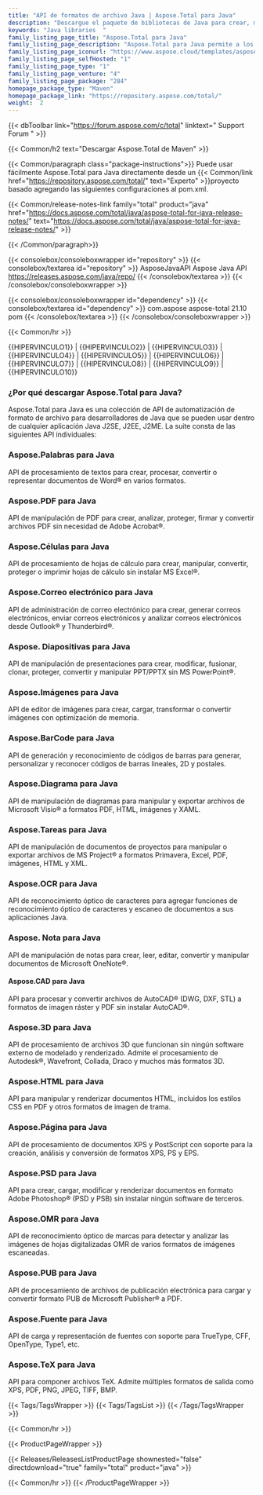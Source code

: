 ```yaml
---
title: "API de formatos de archivo Java | Aspose.Total para Java"
description: "Descargue el paquete de bibliotecas de Java para crear, manipular, convertir, renderizar e imprimir archivos de Microsoft Word, Excel, PowerPoint, Outlook, Publisher, Visio, Project y OneNote. El paquete también incluye API para formatos de archivo PDF, Photoshop, CAD, GIS y 3D, así como API para códigos de barras, OCR y OMR."
keywords: "Java libraries  "
family_listing_page_title: "Aspose.Total para Java"
family_listing_page_description: "Aspose.Total para Java permite a los desarrolladores crear sistemas de procesamiento de archivos increíblemente versátiles capaces de manejar más de 100 formatos de archivo populares. Los programadores de aplicaciones Java SE o EE pueden mejorar sus aplicaciones con la capacidad de cargar, crear, modificar, renderizar e interconvertir archivos de Microsoft Office, OpenOffice, Visio, Project, CAD y muchas otras categorías de formato de uso común."
family_listing_page_iconurl: "https://www.aspose.cloud/templates/aspose/App_Themes/V3/images/total/272x272/aspose_total-for-java-min.png"
family_listing_page_selfHosted: "1"
family_listing_page_type: "1"
family_listing_page_venture: "4"
family_listing_page_package: "284"
homepage_package_type: "Maven"
homepage_package_link: "https://repository.aspose.com/total/"
weight:  2
---
```


{{< dbToolbar link="https://forum.aspose.com/c/total" linktext=" Support Forum " >}}

{{< Common/h2 text="Descargar Aspose.Total de Maven"  >}}

{{< Common/paragraph class="package-instructions">}}
Puede usar fácilmente Aspose.Total para Java directamente desde un
{{< Common/link href="https://repository.aspose.com/total/" text="Experto"  >}}proyecto basado agregando las siguientes configuraciones al pom.xml.

{{< Common/release-notes-link family="total" product="java" href="https://docs.aspose.com/total/java/aspose-total-for-java-release-notes/" text="https://docs.aspose.com/total/java/aspose-total-for-java-release-notes/"  >}}

{{< /Common/paragraph>}}

{{< consolebox/consoleboxwrapper id="repository" >}}
   {{< consolebox/textarea id="repository" >}}
      <repository>
         <id>AsposeJavaAPI</id>
         <name>Aspose Java API</name>
         <url>https://releases.aspose.com/java/repo/</url>
      </repository>
   {{< /consolebox/textarea >}}
{{< /consolebox/consoleboxwrapper >}}

{{< consolebox/consoleboxwrapper id="dependency" >}}
   {{< consolebox/textarea id="dependency" >}}
      <dependency>
         <groupId>com.aspose</groupId>
         <artifactId>aspose-total</artifactId>
         <version>21.10</version>
         <type>pom</type>
      </dependency>
   {{< /consolebox/textarea >}}
{{< /consolebox/consoleboxwrapper >}}

{{< Common/hr >}}

{{HIPERVINCULO1}} | {{HIPERVINCULO2}} | {{HIPERVINCULO3}} | {{HIPERVINCULO4}} | {{HIPERVINCULO5}} | {{HIPERVINCULO6}} | {{HIPERVINCULO7}} | {{HIPERVINCULO8}} | {{HIPERVINCULO9}} | {{HIPERVINCULO10}}

### ¿Por qué descargar Aspose.Total para Java?

Aspose.Total para Java es una colección de API de automatización de formato de archivo para desarrolladores de Java que se pueden usar dentro de cualquier aplicación Java J2SE, J2EE, J2ME. La suite consta de las siguientes API individuales:

### Aspose.Palabras para Java

API de procesamiento de textos para crear, procesar, convertir o representar documentos de Word® en varios formatos.

### Aspose.PDF para Java

API de manipulación de PDF para crear, analizar, proteger, firmar y convertir archivos PDF sin necesidad de Adobe Acrobat®.

### Aspose.Células para Java

API de procesamiento de hojas de cálculo para crear, manipular, convertir, proteger o imprimir hojas de cálculo sin instalar MS Excel®.

### Aspose.Correo electrónico para Java
API de administración de correo electrónico para crear, generar correos electrónicos, enviar correos electrónicos y analizar correos electrónicos desde Outlook® y Thunderbird®.

### Aspose. Diapositivas para Java

API de manipulación de presentaciones para crear, modificar, fusionar, clonar, proteger, convertir y manipular PPT/PPTX sin MS PowerPoint®.

### Aspose.Imágenes para Java

API de editor de imágenes para crear, cargar, transformar o convertir imágenes con optimización de memoria.

### Aspose.BarCode para Java

API de generación y reconocimiento de códigos de barras para generar, personalizar y reconocer códigos de barras lineales, 2D y postales.

### Aspose.Diagrama para Java

API de manipulación de diagramas para manipular y exportar archivos de Microsoft Visio® a formatos PDF, HTML, imágenes y XAML.

### Aspose.Tareas para Java

API de manipulación de documentos de proyectos para manipular o exportar archivos de MS Project® a formatos Primavera, Excel, PDF, imágenes, HTML y XML.

### Aspose.OCR para Java

API de reconocimiento óptico de caracteres para agregar funciones de reconocimiento óptico de caracteres y escaneo de documentos a sus aplicaciones Java.

### Aspose. Nota para Java

API de manipulación de notas para crear, leer, editar, convertir y manipular documentos de Microsoft OneNote®.

#### Aspose.CAD para Java

API para procesar y convertir archivos de AutoCAD® (DWG, DXF, STL) a formatos de imagen ráster y PDF sin instalar AutoCAD®.

### Aspose.3D para Java

API de procesamiento de archivos 3D que funcionan sin ningún software externo de modelado y renderizado. Admite el procesamiento de Autodesk®, Wavefront, Collada, Draco y muchos más formatos 3D.

### Aspose.HTML para Java

API para manipular y renderizar documentos HTML, incluidos los estilos CSS en PDF y otros formatos de imagen de trama.

### Aspose.Página para Java

API de procesamiento de documentos XPS y PostScript con soporte para la creación, análisis y conversión de formatos XPS, PS y EPS.

### Aspose.PSD para Java

API para crear, cargar, modificar y renderizar documentos en formato Adobe Photoshop® (PSD y PSB) sin instalar ningún software de terceros.

### Aspose.OMR para Java

API de reconocimiento óptico de marcas para detectar y analizar las imágenes de hojas digitalizadas OMR de varios formatos de imágenes escaneadas.

### Aspose.PUB para Java

API de procesamiento de archivos de publicación electrónica para cargar y convertir formato PUB de Microsoft Publisher® a PDF.

### Aspose.Fuente para Java

API de carga y representación de fuentes con soporte para TrueType, CFF, OpenType, Type1, etc.

### Aspose.TeX para Java

API para componer archivos TeX. Admite múltiples formatos de salida como XPS, PDF, PNG, JPEG, TIFF, BMP.

{{< Tags/TagsWrapper >}}
 {{< Tags/TagsList >}}
{{< /Tags/TagsWrapper >}}

{{< Common/hr >}}

{{< ProductPageWrapper >}}
<!-- ReleasesListProductPage-->
   {{< Releases/ReleasesListProductPage shownested="false"  directdownload="true" family="total" product="java" >}}
<!-- /ReleasesListProductPage-->
{{< Common/hr >}}
{{< /ProductPageWrapper >}}

